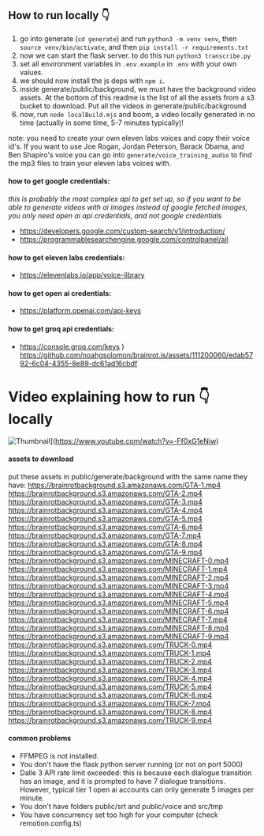 ## How to run locally 👇

1. go into generate (`cd generate`) and run `python3 -m venv venv`, then `source venv/bin/activate`, and then `pip install -r requirements.txt`
2. now we can start the flask server. to do this run `python3 transcribe.py`
3. set all environment variables in `.env.example` in `.env` with your own values.
4. we should now install the js deps with `npm i`.
5. inside generate/public/background, we must have the background video assets. At the bottom of this readme is the list of all the assets from a s3 bucket to download. Put all the videos in generate/public/background
6. now, run `node localBuild.mjs` and boom, a video locally generated in no time (actually in some time, 5-7 minutes typically)!

note: you need to create your own eleven labs voices and copy their voice id's. If you want to use Joe Rogan, Jordan Peterson, Barack Obama, and Ben Shapiro's voice you can go into `generate/voice_training_audio` to find the mp3 files to train your eleven labs voices with.

#### how to get google credentials:

_this is probably the most complex api to get set up, so if you want to be able to generate videos with ai images instead of google fetched images, you only need open ai api credentials, and not google credentials_

- https://developers.google.com/custom-search/v1/introduction/
- https://programmablesearchengine.google.com/controlpanel/all

#### how to get eleven labs credentials:

- https://elevenlabs.io/app/voice-library

#### how to get open ai credentials:

- https://platform.openai.com/api-keys

#### how to get groq api credentials:

- https://console.groq.com/keys
)
https://github.com/noahgsolomon/brainrot.js/assets/111200060/edab5792-6c04-4355-8e89-dc61ad16cbdf

<h1>Video explaining how to run 👇 locally</h1>

![Thumbnail](https://github.com/noahgsolomon/brainrot.js/assets/111200060/edab5792-6c04-4355-8e89-dc61ad16cbdf)](https://www.youtube.com/watch?v=-Ff0xG1eNjw)

#### assets to download

put these assets in public/generate/background with the same name they have:
https://brainrotbackground.s3.amazonaws.com/GTA-1.mp4
https://brainrotbackground.s3.amazonaws.com/GTA-2.mp4
https://brainrotbackground.s3.amazonaws.com/GTA-3.mp4
https://brainrotbackground.s3.amazonaws.com/GTA-4.mp4
https://brainrotbackground.s3.amazonaws.com/GTA-5.mp4
https://brainrotbackground.s3.amazonaws.com/GTA-6.mp4
https://brainrotbackground.s3.amazonaws.com/GTA-7.mp4
https://brainrotbackground.s3.amazonaws.com/GTA-8.mp4
https://brainrotbackground.s3.amazonaws.com/GTA-9.mp4
https://brainrotbackground.s3.amazonaws.com/MINECRAFT-0.mp4
https://brainrotbackground.s3.amazonaws.com/MINECRAFT-1.mp4
https://brainrotbackground.s3.amazonaws.com/MINECRAFT-2.mp4
https://brainrotbackground.s3.amazonaws.com/MINECRAFT-3.mp4
https://brainrotbackground.s3.amazonaws.com/MINECRAFT-4.mp4
https://brainrotbackground.s3.amazonaws.com/MINECRAFT-5.mp4
https://brainrotbackground.s3.amazonaws.com/MINECRAFT-6.mp4
https://brainrotbackground.s3.amazonaws.com/MINECRAFT-7.mp4
https://brainrotbackground.s3.amazonaws.com/MINECRAFT-8.mp4
https://brainrotbackground.s3.amazonaws.com/MINECRAFT-9.mp4
https://brainrotbackground.s3.amazonaws.com/TRUCK-0.mp4
https://brainrotbackground.s3.amazonaws.com/TRUCK-1.mp4
https://brainrotbackground.s3.amazonaws.com/TRUCK-2.mp4
https://brainrotbackground.s3.amazonaws.com/TRUCK-3.mp4
https://brainrotbackground.s3.amazonaws.com/TRUCK-4.mp4
https://brainrotbackground.s3.amazonaws.com/TRUCK-5.mp4
https://brainrotbackground.s3.amazonaws.com/TRUCK-6.mp4
https://brainrotbackground.s3.amazonaws.com/TRUCK-7.mp4
https://brainrotbackground.s3.amazonaws.com/TRUCK-8.mp4
https://brainrotbackground.s3.amazonaws.com/TRUCK-9.mp4

#### common problems

- FFMPEG is not installed.
- You don't have the flask python server running (or not on port 5000)
- Dalle 3 API rate limit exceeded: this is because each dialogue transition has an image, and it is prompted to have 7 dialogue transitions. However, typical tier 1 open ai accounts can only generate 5 images per minute.
- You don't have folders public/srt and public/voice and src/tmp
- You have concurrency set too high for your computer (check remotion.config.ts)
